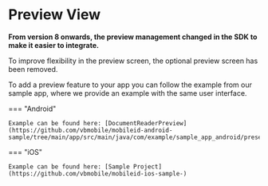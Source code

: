 # Preview View

**From version 8 onwards, the preview management changed in the SDK to make it easier to integrate.**

To improve flexibility in the preview screen, the optional preview screen has been removed.

To add a preview feature to your app you can follow the example from our sample app, where we provide an example with the same user interface.

=== "Android"

    Example can be found here: [DocumentReaderPreview](https://github.com/vbmobile/mobileid-android-sample/tree/main/app/src/main/java/com/example/sample_app_android/presentation/readDocument/preview/DocumentPreviewActivity.kt)

=== "iOS"

    Example can be found here: [Sample Project](https://github.com/vbmobile/mobileid-ios-sample-)
